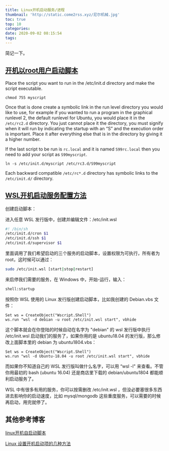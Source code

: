 ```yaml
---
title: Linux开机启动服务/进程
thumbnail: 'http://static.come2rss.xyz/尼尔机械.jpg'
toc: true
top: 10
categories:
date: 2020-09-02 08:15:54
tags:
---
```


简记一下。

## [开机以root用户启动脚本](https://askubuntu.com/questions/290099/how-to-run-a-script-during-boot-as-root)

Place the script you want to run in the /etc/init.d directory and make the script executable.

<!-- more -->

```bsh
chmod 755 myscript
```

Once that is done create a symbolic link in the run level directory you would like to use, for example if you wanted to run a program in the graphical runlevel 2, the default runlevel for Ubuntu, you would place it in the `/etc/rc2.d` directory. You just cannot place it the directory, you must signify when it will run by indicating the startup with an “S” and the execution order is important. Place it after everything else that is in the directory by giving it a higher number.

If the last script to be run is `rc.local` and it is named `S99rc.local` then you need to add your script as `S99myscript`.

```bsh
ln -s /etc/init.d/myscript /etc/rc3.d/S99myscript
```

Each backward compatible `/etc/rc*.d` directory has symbolic links to the `/etc/init.d/` directory.





## [WSL开机启动服务配置方法](https://zhuanlan.zhihu.com/p/47733615)

创建启动脚本：

进入任意 WSL 发行版中，创建并编辑文件：/etc/init.wsl

```bash
#! /bin/sh
/etc/init.d/cron $1
/etc/init.d/ssh $1
/etc/init.d/supervisor $1
```

里面调用了我们希望启动的三个服务的启动脚本，设置权限为可执行，所有者为 root，这时候可以通过：

```bash
sudo /etc/init.wsl [start|stop|restart]
```

来启停我们需要的服务，在 Windows 中，开始-运行，输入：

```bat
shell:startup
```

按照你 WSL 使用的 Linux 发行版创建启动脚本，比如我创建的 Debian.vbs 文件：

```vb.net
Set ws = CreateObject("Wscript.Shell")
ws.run "wsl -d debian -u root /etc/init.wsl start", vbhide
```

这个脚本就会在你登陆的时候自动在名字为 "debian" 的 wsl 发行版中执行 /etc/init.wsl 启动我们的服务了，如果你用的是 ubuntu18.04 的发行版，那么修改上面脚本里的 debian 为 ubuntu1804.vbs：

```vb.net
Set ws = CreateObject("Wscript.Shell")
ws.run "wsl -d Ubuntu-18.04 -u root /etc/init.wsl start", vbhide
```

而如果你不知道自己的 WSL 发行版叫做什么名字，可以用 “wsl -l" 来查看。不管你用最初的 bash (ubuntu 16.04) 还是商店里下载的 debian/ubuntu1804 都能顺利启动服务了。

WSL 中有很多有用的服务，你可以按需删改 /etc/init.wsl ，但没必要塞很多东西进去影响你的启动速度，比如 mysql/mongodb 这些重度服务，可以需要的时候再启动，用完就停了。



## 其他参考博客

[linux开机自启动脚本](https://www.cnblogs.com/downey-blog/p/10473939.html)

[Linux 设置开机启动项的几种方法](https://blog.csdn.net/autoliuweijie/article/details/73279136)